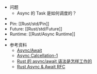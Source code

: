 - 问题
	- Async 的 Task 是如何调度的？
-
- Pin: [[Rust/std/Pin]]
- Future: [[Rust/std/Future]]
- Runtime: [[Rust/Async Runtime]]
-
- 参考资料
	- [Async/Await](https://os.phil-opp.com/async-await/)
	- [Async Calcellation-1](https://blog.yoshuawuyts.com/async-cancellation-1/)
	- [Rust 的 async/await 语法是怎样工作的](https://ipotato.me/article/70)
	- [Rust Async & Await RFC](https://github.com/rust-lang/rfcs/blob/master/text/2394-async_await.md)